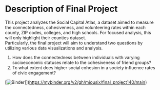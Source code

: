 # Description of Final Project
This project analyzes the Social Capital Atlas, a dataset aimed to measure the connectedness, cohesiveness, and volunteering rates within each county, ZIP codes, colleges, and high schools. For focused analysis, this will only highlight their counties dataset. 
<br>
Particularly, the final project will aim to understand two questions by utilizing various data visualizations and analysis.
1. How does the connectedness between individuals with varying socioeconomic statuses relate to the cohesiveness of friend groups?
2. To what extent does higher social cohesion in a society influence rates of civic engagement?

[![Binder](https://mybinder.org/badge_logo.svg)]](https://mybinder.org/v2/gh/miousix/final_project140/main)